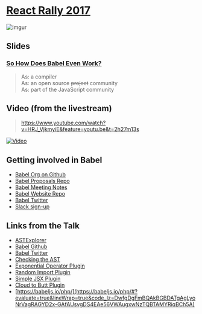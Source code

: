 # [React Rally 2017](http://www.reactrally.com/schedule)

![imgur](http://i.imgur.com/1bh2uXr.png)

## Slides

### [So How Does Babel Even Work?](http://henryzoo.com/so-how-does-babel-even-work)

> As: a compiler  
> As: an open source ~~project~~ community  
> As: part of the JavaScript community

## Video (from the livestream)

> https://www.youtube.com/watch?v=HRJ_VjkmyiE&feature=youtu.be&t=2h27m13s

[![Video](http://i.imgur.com/p6pEZEK.jpg)](https://www.youtube.com/watch?v=HRJ_VjkmyiE&feature=youtu.be&t=2h27m13s)

## Getting involved in Babel
- [Babel Org on Github](https://github.com/babel)
- [Babel Proposals Repo](https://github.com/babel/proposals)
- [Babel Meeting Notes](https://github.com/babel/notes)
- [Babel Website Repo](https://github.com/babel/website)
- [Babel Twitter](https://twitter.com/babeljs)
- [Slack sign-up](slack.babeljs.io)

## Links from the Talk

- [ASTExplorer](http://astexplorer.net)
- [Babel Github](https://github.com/babel/babel/)
- [Babel Twitter](https://twitter.com/babeljs)
- [Checking the AST](http://astexplorer.net/#/gist/53ca482054e9f471daf9437f0aa6f2c9/80a4febae0834fa19fced79aba8f8b4418fa7bf2)
- [Exponential Operator Plugin](http://astexplorer.net/#/gist/28b1af567b94cea4fd609c2af7050e14/943d4b9e0d91e9a771cb31cf51b47551a20f4682)
- [Random Import Plugin](http://astexplorer.net/#/gist/29483452ae48f36bf06091701ce6947f/072aaea4c34b9783843de02d8b8fa7ed30d8bd2a)
- [Simple JSX Plugin](http://astexplorer.net/#/gist/e12c37f1f5f77c4906c325e9370ae569/9aa139e72d52d69c6204f97ecefe76baece93f7d)
- [Cloud to Butt Plugin](http://astexplorer.net/#/gist/45d927d70bc07f21df29740f4899e8cc/990f02234a8b836e97301d29c1c7e92ab9ec7ba8)
- [https://babeljs.io/php/](https://babeljs.io/php/#?evaluate=true&lineWrap=true&code_lz=DwfgDgFmBQAkBGBDATgAgLyoNrVagRAGYD2x-GAfAUsvgDS4EAe56VWAugxwNzTQBTAMYRiqBCh5A)
